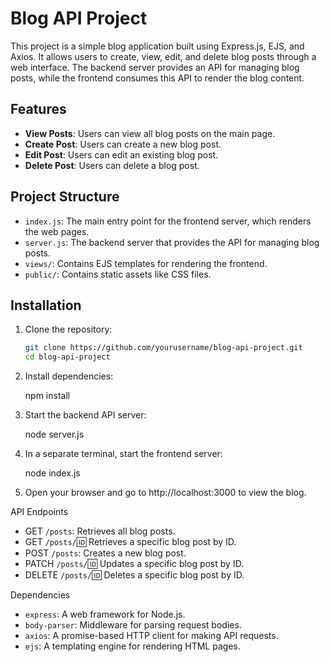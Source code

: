 # Blog API Project

This project is a simple blog application built using Express.js, EJS, and Axios. It allows users to create, view, edit, and delete blog posts through a web interface. The backend server provides an API for managing blog posts, while the frontend consumes this API to render the blog content.

## Features

- **View Posts**: Users can view all blog posts on the main page.
- **Create Post**: Users can create a new blog post.
- **Edit Post**: Users can edit an existing blog post.
- **Delete Post**: Users can delete a blog post.

## Project Structure

- `index.js`: The main entry point for the frontend server, which renders the web pages.
- `server.js`: The backend server that provides the API for managing blog posts.
- `views/`: Contains EJS templates for rendering the frontend.
- `public/`: Contains static assets like CSS files.

## Installation

1. Clone the repository:

   ```bash
   git clone https://github.com/yourusername/blog-api-project.git
   cd blog-api-project

2. Install dependencies:

    npm install

3. Start the backend API server:

    node server.js

4. In a separate terminal, start the frontend server:

    node index.js

5. Open your browser and go to http://localhost:3000 to view the blog.

API Endpoints
- GET `/posts`: Retrieves all blog posts.
- GET `/posts/`:id: Retrieves a specific blog post by ID.
- POST `/posts`: Creates a new blog post.
- PATCH `/posts/`:id: Updates a specific blog post by ID.
- DELETE `/posts/`:id: Deletes a specific blog post by ID.


Dependencies
- `express`: A web framework for Node.js.
- `body-parser`: Middleware for parsing request bodies.
- `axios`: A promise-based HTTP client for making API requests.
- `ejs`: A templating engine for rendering HTML pages.